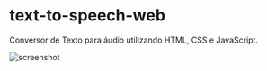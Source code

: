 # text-to-speech-web
Conversor de Texto para áudio utilizando HTML, CSS e JavaScript.

![screenshot](screenshot.png)
